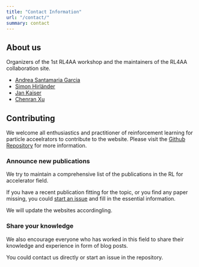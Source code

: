 ```yaml
---
title: "Contact Information"
url: "/contact/"
summary: contact
---
```


## About us

Organizers of the 1st RL4AA workshop and the maintainers of the RL4AA collaboration site.

- [Andrea Santamaria Garcia](https://github.com/ansantam)
- [Simon Hirländer](https://github.com/orgs/RL4AA/people/MathPhysSim)
- [Jan Kaiser](https://github.com/jank324)
- [Chenran Xu](https://github.com/cr-xu)

## Contributing

We welcome all enthusiastics and practitioner of reinforcement learning for particle acceelrators to contribute to the website. Please visit the [Github Repository](https://github.com/RL4AA/RL4AA.github.io) for more information.

### Announce new publications

We try to maintain a comprehensive list of the publications in the RL for accelerator field.

If you have a recent publication fitting for the topic, or you find any paper missing, you could [start an issue](https://github.com/RL4AA/RL4AA.github.io/issues/new?assignees=&labels=publication&template=new-publication.md&title=Add+new+publication+%5Bfill+a+short+title+here%5D) and fill in the essential information.

We will update the websites accordingling.

### Share your knowledge

We also encourage everyone who has worked in this field to share their knowledge and experience in form of blog posts.

You could contact us directly or start an issue in the repository.
